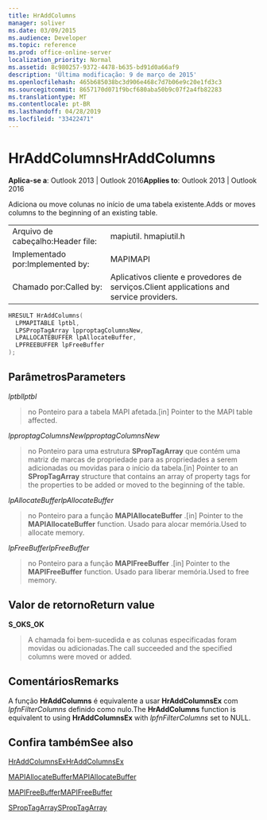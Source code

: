 ```yaml
---
title: HrAddColumns
manager: soliver
ms.date: 03/09/2015
ms.audience: Developer
ms.topic: reference
ms.prod: office-online-server
localization_priority: Normal
ms.assetid: 8c980257-9372-4478-b635-bd91d0a66af9
description: 'Última modificação: 9 de março de 2015'
ms.openlocfilehash: 465b685038bc3d906e468c7d7b06e9c20e1fd3c3
ms.sourcegitcommit: 8657170d071f9bcf680aba50b9c07f2a4fb82283
ms.translationtype: MT
ms.contentlocale: pt-BR
ms.lasthandoff: 04/28/2019
ms.locfileid: "33422471"
---
```

# <a name="hraddcolumns"></a><span data-ttu-id="4384a-103">HrAddColumns</span><span class="sxs-lookup"><span data-stu-id="4384a-103">HrAddColumns</span></span>

  
  
<span data-ttu-id="4384a-104">**Aplica-se a**: Outlook 2013 | Outlook 2016</span><span class="sxs-lookup"><span data-stu-id="4384a-104">**Applies to**: Outlook 2013 | Outlook 2016</span></span> 
  
<span data-ttu-id="4384a-105">Adiciona ou move colunas no início de uma tabela existente.</span><span class="sxs-lookup"><span data-stu-id="4384a-105">Adds or moves columns to the beginning of an existing table.</span></span>
  
|||
|:-----|:-----|
|<span data-ttu-id="4384a-106">Arquivo de cabeçalho:</span><span class="sxs-lookup"><span data-stu-id="4384a-106">Header file:</span></span>  <br/> |<span data-ttu-id="4384a-107">mapiutil. h</span><span class="sxs-lookup"><span data-stu-id="4384a-107">mapiutil.h</span></span>  <br/> |
|<span data-ttu-id="4384a-108">Implementado por:</span><span class="sxs-lookup"><span data-stu-id="4384a-108">Implemented by:</span></span>  <br/> |<span data-ttu-id="4384a-109">MAPI</span><span class="sxs-lookup"><span data-stu-id="4384a-109">MAPI</span></span>  <br/> |
|<span data-ttu-id="4384a-110">Chamado por:</span><span class="sxs-lookup"><span data-stu-id="4384a-110">Called by:</span></span>  <br/> |<span data-ttu-id="4384a-111">Aplicativos cliente e provedores de serviços.</span><span class="sxs-lookup"><span data-stu-id="4384a-111">Client applications and service providers.</span></span>  <br/> |
   
```cpp
HRESULT HrAddColumns(
  LPMAPITABLE lptbl,
  LPSPropTagArray lpproptagColumnsNew,
  LPALLOCATEBUFFER lpAllocateBuffer,
  LPFREEBUFFER lpFreeBuffer
);
```

## <a name="parameters"></a><span data-ttu-id="4384a-112">Parâmetros</span><span class="sxs-lookup"><span data-stu-id="4384a-112">Parameters</span></span>

 <span data-ttu-id="4384a-113">_lptbl_</span><span class="sxs-lookup"><span data-stu-id="4384a-113">_lptbl_</span></span>
  
> <span data-ttu-id="4384a-114">no Ponteiro para a tabela MAPI afetada.</span><span class="sxs-lookup"><span data-stu-id="4384a-114">[in] Pointer to the MAPI table affected.</span></span>
    
 <span data-ttu-id="4384a-115">_lpproptagColumnsNew_</span><span class="sxs-lookup"><span data-stu-id="4384a-115">_lpproptagColumnsNew_</span></span>
  
> <span data-ttu-id="4384a-116">no Ponteiro para uma estrutura **SPropTagArray** que contém uma matriz de marcas de propriedade para as propriedades a serem adicionadas ou movidas para o início da tabela.</span><span class="sxs-lookup"><span data-stu-id="4384a-116">[in] Pointer to an **SPropTagArray** structure that contains an array of property tags for the properties to be added or moved to the beginning of the table.</span></span> 
    
 <span data-ttu-id="4384a-117">_lpAllocateBuffer_</span><span class="sxs-lookup"><span data-stu-id="4384a-117">_lpAllocateBuffer_</span></span>
  
> <span data-ttu-id="4384a-118">no Ponteiro para a função **MAPIAllocateBuffer** .</span><span class="sxs-lookup"><span data-stu-id="4384a-118">[in] Pointer to the **MAPIAllocateBuffer** function.</span></span> <span data-ttu-id="4384a-119">Usado para alocar memória.</span><span class="sxs-lookup"><span data-stu-id="4384a-119">Used to allocate memory.</span></span> 
    
 <span data-ttu-id="4384a-120">_lpFreeBuffer_</span><span class="sxs-lookup"><span data-stu-id="4384a-120">_lpFreeBuffer_</span></span>
  
> <span data-ttu-id="4384a-121">no Ponteiro para a função **MAPIFreeBuffer** .</span><span class="sxs-lookup"><span data-stu-id="4384a-121">[in] Pointer to the **MAPIFreeBuffer** function.</span></span> <span data-ttu-id="4384a-122">Usado para liberar memória.</span><span class="sxs-lookup"><span data-stu-id="4384a-122">Used to free memory.</span></span> 
    
## <a name="return-value"></a><span data-ttu-id="4384a-123">Valor de retorno</span><span class="sxs-lookup"><span data-stu-id="4384a-123">Return value</span></span>

 <span data-ttu-id="4384a-124">**S_OK**</span><span class="sxs-lookup"><span data-stu-id="4384a-124">**S_OK**</span></span>
  
> <span data-ttu-id="4384a-125">A chamada foi bem-sucedida e as colunas especificadas foram movidas ou adicionadas.</span><span class="sxs-lookup"><span data-stu-id="4384a-125">The call succeeded and the specified columns were moved or added.</span></span>
    
## <a name="remarks"></a><span data-ttu-id="4384a-126">Comentários</span><span class="sxs-lookup"><span data-stu-id="4384a-126">Remarks</span></span>

<span data-ttu-id="4384a-127">A função **HrAddColumns** é equivalente a usar **HrAddColumnsEx** com _lpfnFilterColumns_ definido como nulo.</span><span class="sxs-lookup"><span data-stu-id="4384a-127">The **HrAddColumns** function is equivalent to using **HrAddColumnsEx** with  _lpfnFilterColumns_ set to NULL.</span></span> 
  
## <a name="see-also"></a><span data-ttu-id="4384a-128">Confira também</span><span class="sxs-lookup"><span data-stu-id="4384a-128">See also</span></span>



[<span data-ttu-id="4384a-129">HrAddColumnsEx</span><span class="sxs-lookup"><span data-stu-id="4384a-129">HrAddColumnsEx</span></span>](hraddcolumnsex.md)
  
[<span data-ttu-id="4384a-130">MAPIAllocateBuffer</span><span class="sxs-lookup"><span data-stu-id="4384a-130">MAPIAllocateBuffer</span></span>](mapiallocatebuffer.md)
  
[<span data-ttu-id="4384a-131">MAPIFreeBuffer</span><span class="sxs-lookup"><span data-stu-id="4384a-131">MAPIFreeBuffer</span></span>](mapifreebuffer.md)
  
[<span data-ttu-id="4384a-132">SPropTagArray</span><span class="sxs-lookup"><span data-stu-id="4384a-132">SPropTagArray</span></span>](sproptagarray.md)

